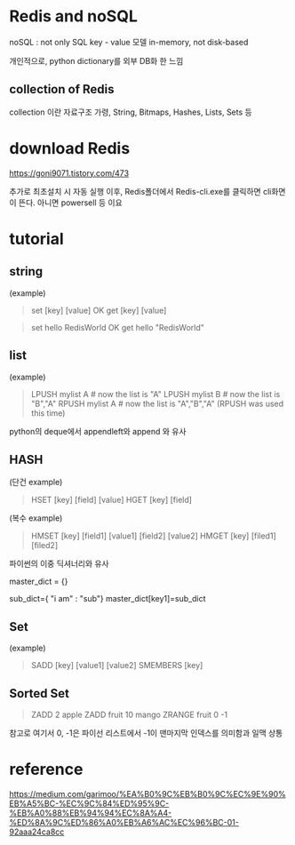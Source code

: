 # Redis and noSQL
noSQL : not only SQL
key - value 모델
in-memory, not disk-based

개인적으로, python dictionary를 외부 DB화 한 느낌

## collection of Redis
collection 이란 자료구조
가령, String, Bitmaps, Hashes, Lists, Sets 등

# download Redis
https://goni9071.tistory.com/473

추가로 최초설치 시 자동 실행 이후, Redis폴더에서 Redis-cli.exe를 클릭하면 cli화면이 뜬다. 
아니면 powersell 등 이요

# tutorial
## string
(example)
> set [key] [value]
OK
> get [key]
[value]


> set hello RedisWorld
OK
> get hello
"RedisWorld"

## list
(example)
> LPUSH mylist A   # now the list is "A"
> LPUSH mylist B   # now the list is "B","A"
> RPUSH mylist A   # now the list is "A","B","A" (RPUSH was used this time)

python의 deque에서 appendleft와 append 와 유사

## HASH
(단건 example)
> HSET [key] [field] [value]
> HGET [key] [field]

(복수 example)
> HMSET [key] [field1] [value1] [field2] [value2]
> HMGET [key] [filed1] [filed2]

파이썬의 이중 딕셔너리와 유사

master_dict = {}

sub_dict={ "i am" : "sub"}
master_dict[key1]=sub_dict

## Set
(example)
> SADD [key] [value1] [value2]
> SMEMBERS [key]

## Sorted Set
> ZADD 2 apple
> ZADD fruit 10 mango
> ZRANGE fruit 0 -1

참고로 여기서 0, -1은 파이선 리스트에서 -1이 맨마지막 인덱스를 의미함과 일맥 상통

# reference
https://medium.com/garimoo/%EA%B0%9C%EB%B0%9C%EC%9E%90%EB%A5%BC-%EC%9C%84%ED%95%9C-%EB%A0%88%EB%94%94%EC%8A%A4-%ED%8A%9C%ED%86%A0%EB%A6%AC%EC%96%BC-01-92aaa24ca8cc
